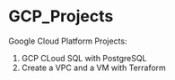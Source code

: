 # GCP_Projects

Google Cloud Platform Projects:

1. GCP CLoud SQL with PostgreSQL
2. Create a VPC and a VM with Terraform 
